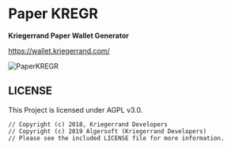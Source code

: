 #  Paper KREGR 

**Kriegerrand Paper Wallet Generator**

https://wallet.kriegerrand.com/

![PaperKREGR](https://raw.githubusercontent.com/Algersoft/kreigerrand-paper-wallet/blob/master/Paper-Kriegerrand-Wallet-Sales-Page.jpgg "Paper KREGR Screens")

## LICENSE

This Project is licensed under AGPL v3.0.

```
// Copyright (c) 2018, Kriegerrand Developers
// Copyright (c) 2019 Algersoft (Kriegerrand Developers)
// Please see the included LICENSE file for more information.
```
